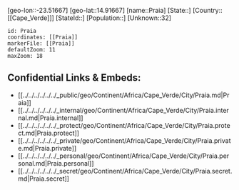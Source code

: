 ﻿---
location: [14.91667,-23.51667]
mapzoom: [7,12] 
mapmarker: city 
type: City
tags:
- geo/City


SpocWebEntityId: 35921
isDeleted: false
confidential: public

---
[geo-lon::-23.51667]
[geo-lat::14.91667]
[name::Praia]
[State::]
[Country::[[Cape_Verde]]]
[StateId::]
[Population::]
[Unknown::32]


```leaflet
id: Praia
coordinates: [[Praia]]
markerFile: [[Praia]]
defaultZoom: 11 
maxZoom: 18
```


## Confidential Links & Embeds: 
- [[../../../../../../_public/geo/Continent/Africa/Cape_Verde/City/Praia.md|Praia]] 
- [[../../../../../../_internal/geo/Continent/Africa/Cape_Verde/City/Praia.internal.md|Praia.internal]] 
- [[../../../../../../_protect/geo/Continent/Africa/Cape_Verde/City/Praia.protect.md|Praia.protect]] 
- [[../../../../../../_private/geo/Continent/Africa/Cape_Verde/City/Praia.private.md|Praia.private]] 
- [[../../../../../../_personal/geo/Continent/Africa/Cape_Verde/City/Praia.personal.md|Praia.personal]] 
- [[../../../../../../_secret/geo/Continent/Africa/Cape_Verde/City/Praia.secret.md|Praia.secret]] 
